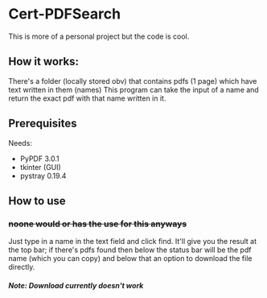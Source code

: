 # Cert-PDFSearch
This is more of a personal project but the code is cool.

## How it works:
There's a folder (locally stored obv) that contains pdfs (1 page) which have text written in them (names)
This program can take the input of a name and return the exact pdf with that name written in it.

## Prerequisites
Needs:
  - PyPDF 3.0.1
  - tkinter (GUI)
  - pystray 0.19.4
  
## How to use 
### ~~noone would or has the use for this anyways~~
Just type in a name in the text field and click find. It'll give you the result at the top bar; if there's pdfs found then below the status bar will be the pdf name (which you can copy) and below that an option to download the file directly.

##### Note: Download currently doesn't work
